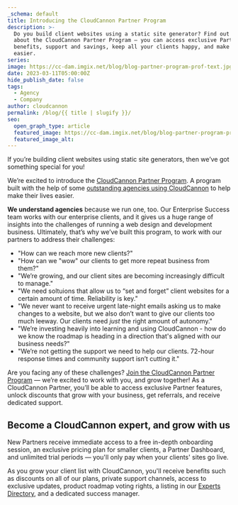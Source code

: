 ```yaml
---
_schema: default
title: Introducing the CloudCannon Partner Program
description: >-
  Do you build client websites using a static site generator? Find out more
  about the CloudCannon Partner Program — you can access exclusive Partner
  benefits, support and savings, keep all your clients happy, and make your life
  easier.
series:
image: https://cc-dam.imgix.net/blog/blog-partner-program-prof-text.jpg
date: 2023-03-11T05:00:00Z
hide_publish_date: false
tags:
  - Agency
  - Company
author: cloudcannon
permalink: /blog/{{ title | slugify }}/
seo:
  open_graph_type: article
  featured_image: https://cc-dam.imgix.net/blog/blog-partner-program-prof-text.jpg
  featured_image_alt:
---
```

If you’re building client websites using static site generators, then we’ve got something special for you!

We’re excited to introduce the <a target="_blank" rel="noopener" href="https://cloudcannon.com/partner-program/">CloudCannon Partner Program</a>. A program built with the help of some <a target="_blank" rel="noopener" href="https://cloudcannon.com/experts/">outstanding agencies</a>[&nbsp;using CloudCannon](https://cloudcannon.com/experts/)&nbsp;to help make their lives easier.

**We understand agencies** because we run one, too. Our Enterprise Success team works with our enterprise clients, and it gives us a huge range of insights into the challenges of running a web design and development business. Ultimately, that’s why we’ve built this program, to work with our partners to address their challenges:

* "How can we reach more new clients?"
* "How can we "wow" our clients to get more repeat business from them?"
* "We’re growing, and our client sites are becoming increasingly difficult to manage."
* "We need soltuions that allow us to “set and forget” client websites for a certain amount of time. Reliability is key."
* "We never want to receive urgent late-night emails asking us to make changes to a website, but we also don’t want to give our clients too much leeway. Our clients need *just* the right amount of autonomy."
* "We’re investing heavily into learning and using CloudCannon - how do we know the roadmap is heading in a direction that's aligned with our business needs?"
* "We’re not getting the support we need to help our clients. 72-hour response times and community support isn’t cutting it."

Are you facing any of these challenges? [Join the CloudCannon Partner Program](/partner-program/) — we’re excited to work with you, and grow together! As a CloudCannon Partner, you’ll be able to access exclusive Partner features, unlock discounts that grow with your business, get referrals, and receive dedicated support.

## Become a CloudCannon expert, and grow with us

New Partners receive immediate access to a free in-depth onboarding session, an exclusive pricing plan for smaller clients, a Partner Dashboard, and unlimited trial periods — you'll only pay when your clients' sites go live.

As you grow your client list with CloudCannon, you'll receive benefits such as discounts on all of our plans, private support channels, access to exclusive updates, product roadmap voting rights, a listing in our <a target="_blank" rel="noopener" href="https://cloudcannon.com/experts/">Experts Directory</a>, and a dedicated success manager.